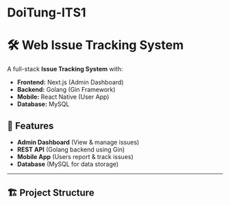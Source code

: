 # DoiTung-ITS1

# 🛠️ Web Issue Tracking System

A full-stack **Issue Tracking System** with:
- **Frontend:** Next.js (Admin Dashboard)
- **Backend:** Golang (Gin Framework)
- **Mobile:** React Native (User App)
- **Database:** MySQL

## 🚀 Features
- **Admin Dashboard** (View & manage issues)
- **REST API** (Golang backend using Gin)
- **Mobile App** (Users report & track issues)
- **Database** (MySQL for data storage)

---

## 🏗️ Project Structure

